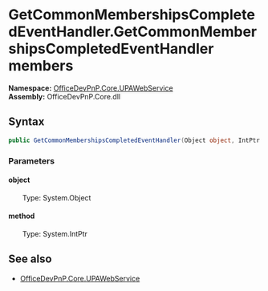 # GetCommonMembershipsCompletedEventHandler.GetCommonMembershipsCompletedEventHandler members 
  

**Namespace:** [OfficeDevPnP.Core.UPAWebService](OfficeDevPnP.Core.UPAWebService.md)  
**Assembly:** OfficeDevPnP.Core.dll  
## Syntax
```C#
public GetCommonMembershipsCompletedEventHandler(Object object, IntPtr method)
```
### Parameters
#### object  
&emsp;&emsp;Type: System.Object  
#### method  
&emsp;&emsp;Type: System.IntPtr  
## See also
- [OfficeDevPnP.Core.UPAWebService](OfficeDevPnP.Core.UPAWebService.md)
